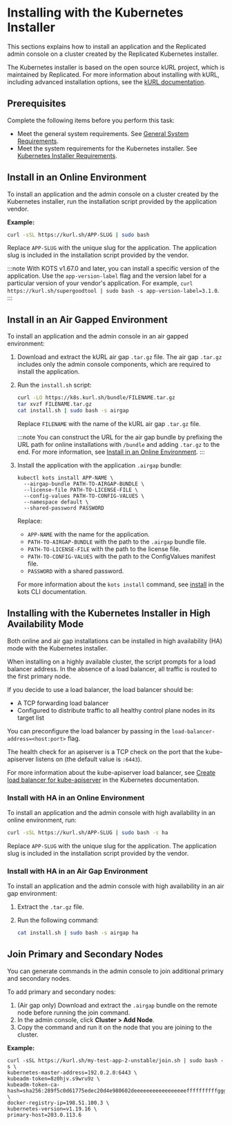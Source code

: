 # Installing with the Kubernetes Installer

This sections explains how to install an application and the Replicated admin console on a cluster created by the Replicated Kubernetes installer.

The Kubernetes installer is based on the open source kURL project, which is maintained by Replicated. For more information about installing with kURL, including advanced installation options, see the [kURL documentation](https://kurl.sh/docs/introduction/).

## Prerequisites

Complete the following items before you perform this task:

- Meet the general system requirements. See [General System Requirements](installing-general-requirements).
- Meet the system requirements for the Kubernetes installer. See [Kubernetes Installer Requirements](installing-embedded-cluster-requirements).

## Install in an Online Environment

To install an application and the admin console on a cluster created by the Kubernetes installer, run the installation script provided by the application vendor.

**Example:**

```bash
curl -sSL https://kurl.sh/APP-SLUG | sudo bash
```
Replace `APP-SLUG` with the unique slug for the application. The application slug is included in the installation script provided by the vendor.

:::note
With KOTS v1.67.0 and later, you can install a specific version of the application. Use the `app-version-label` flag and the version label for a particular version of your vendor's application. For example, `curl https://kurl.sh/supergoodtool | sudo bash -s app-version-label=3.1.0`.
:::

## Install in an Air Gapped Environment

To install an application and the admin console in an air gapped environment:

1. Download and extract the kURL air gap `.tar.gz` file. The air gap `.tar.gz` includes only the admin console components, which are required to install the application.
1. Run the `install.sh` script:

    ```bash
    curl -LO https://k8s.kurl.sh/bundle/FILENAME.tar.gz
    tar xvzf FILENAME.tar.gz
    cat install.sh | sudo bash -s airgap
    ```

    Replace `FILENAME` with the name of the kURL air gap `.tar.gz` file.

    :::note
    You can construct the URL for the air gap bundle by prefixing the URL path for online installations with `/bundle` and adding `.tar.gz` to the end. For more information, see [Install in an Online Environment](#install-in-an-online-environment).
    :::

1. Install the application with the application `.airgap` bundle:

    ```
    kubectl kots install APP-NAME \
      --airgap-bundle PATH-TO-AIRGAP-BUNDLE \
      --license-file PATH-TO-LICENSE-FILE \
      --config-values PATH-TO-CONFIG-VALUES \
      --namespace default \
      --shared-password PASSWORD
    ```
    Replace:
    * `APP-NAME` with the name for the application.
    * `PATH-TO-AIRGAP-BUNDLE` with the path to the `.airgap` bundle file.
    * `PATH-TO-LICENSE-FILE` with the path to the license file.
    * `PATH-TO-CONFIG-VALUES` with the path to the ConfigValues manifest file.
    * `PASSWORD` with a shared password.

    For more information about the `kots install` command, see [install](../reference/kots-cli-install) in the kots CLI documentation.

## Installing with the Kubernetes Installer in High Availability Mode

Both online and air gap installations can be installed in high availability (HA) mode with the Kubernetes installer.

When installing on a highly available cluster, the script prompts for a load balancer address. In the absence of a load balancer, all traffic is routed to the first primary node.

If you decide to use a load balancer, the load balancer should be:
- A TCP forwarding load balancer
- Configured to distribute traffic to all healthy control plane nodes in its target list

You can preconfigure the load balancer by passing in the `load-balancer-address=<host:port>` flag.

The health check for an apiserver is a TCP check on the port that the kube-apiserver listens on (the default value is `:6443`).

For more information about the kube-apiserver load balancer, see [Create load balancer for kube-apiserver](https://kubernetes.io/docs/setup/independent/high-availability/#create-load-balancer-for-kube-apiserver) in the Kubernetes documentation.

### Install with HA in an Online Environment

To install an application and the admin console with high availability in an online environment, run:

```bash
curl -sSL https://kurl.sh/APP-SLUG | sudo bash -s ha
```
Replace `APP-SLUG` with the unique slug for the application. The application slug is included in the installation script provided by the vendor.

### Install with HA in an Air Gap Environment

To install an application and the admin console with high availability in an air gap environment:

1. Extract the `.tar.gz` file.

1. Run the following command:

    ```bash
    cat install.sh | sudo bash -s airgap ha
    ```

## Join Primary and Secondary Nodes

You can generate commands in the admin console to join additional primary and secondary nodes.

To add primary and secondary nodes:

1. (Air gap only) Download and extract the `.airgap` bundle on the remote node before running the join command.
1. In the admin console, click **Cluster > Add Node**.
1. Copy the command and run it on the node that you are joining to the cluster.

  **Example:**

  ```
  curl -sSL https://kurl.sh/my-test-app-2-unstable/join.sh | sudo bash -s \
  kubernetes-master-address=192.0.2.0:6443 \
  kubeadm-token=8z0hjv.s9wru9z \
  kubeadm-token-ca-hash=sha256:289f5c0d61775edec20d4e980602deeeeeeeeeeeeeeeeeffffffffffggggggg \
  docker-registry-ip=198.51.100.3 \
  kubernetes-version=v1.19.16 \
  primary-host=203.0.113.6
  ```
